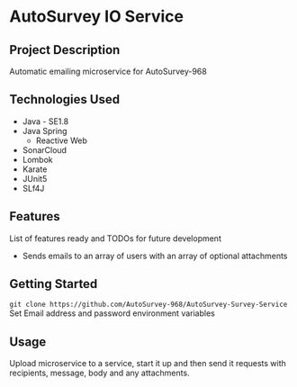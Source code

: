# AutoSurvey IO Service

## Project Description

Automatic emailing microservice for AutoSurvey-968

## Technologies Used

* Java - SE1.8
* Java Spring
  - Reactive Web
* SonarCloud
* Lombok
* Karate
* JUnit5
* SLf4J

## Features

List of features ready and TODOs for future development
* Sends emails to an array of users with an array of optional attachments

## Getting Started
   
`git clone https://github.com/AutoSurvey-968/AutoSurvey-Survey-Service`
Set Email address and password environment variables

## Usage
Upload microservice to a service, start it up and then send it requests with recipients, message, body and any attachments.
